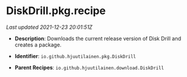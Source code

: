 # DiskDrill.pkg.recipe

_Last updated 2021-12-23 20:01:51Z_

- **Description**: Downloads the current release version of Disk Drill and creates a package.

- **Identifier**: `io.github.hjuutilainen.pkg.DiskDrill`

- **Parent Recipes**: `io.github.hjuutilainen.download.DiskDrill`
